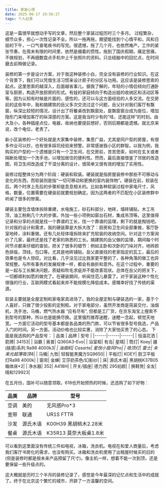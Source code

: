 ```yaml
---
title: 家装心得
date: 2025-06-17 19:56:27
tags: 个人纪录
---
```

这是一篇很早就想动手写的文章，然后整个家装过程历时三个多月。 过程繁杂，细节众多，担心一次性记录不全。所以一拖再拖，期望能找到个心情平和，风和日丽的下午，一口气奋笔疾书的写完。很遗憾，拖了几个月，也依然难产。工作的紧张节奏，在周末有限的时间里，依然是绷着的惯性。拖到了国庆假期，痛定思痛，不做规划，不再细数盘点手机中上千张照片的资料。只总结脑中的回忆点，在时间磨去前稍做记录。

装修的第一步是设计方案，对于我这种装修小白，完全没有装修的行业知识。在这个背景下，我们可以凭借生活习惯来设计房子的分区与功用。这应该是装修思索的起点。这里思索的越深入，后面越省事儿。据我了解的，年轻的小情侣倾向打通卧室与厨房，构造开放厨房的形式。有娃的家庭倾向于构造出娃的收纳区和活动区等等。因为认知有时候是片面的，感性的，还可以与这方面经验的人多交流。在交房前的这些年中，我和搞建筑的岳父多次交流过这个问题，岳父针对我们客厅有飘窗，纵深比较短的情况，设计出了将餐桌改到飘窗处，是飘窗窗台成为座位，增加隐形门来增加客厅的纵深感的方案。这是我当时少有的“哇，还能这样”的时刻。由大及小，各种插座点位，电器，收纳也要提前想好，否则后期都是遗憾。就北京来说，改个电位，老贵了。

新小区装修的一个好处就是大家集中装修，集思广益，尤其是同户型的房屋，有很多作业可以抄，也有很多踩坑经验来预警。非常感谢我小区的群智。以我为例，我购买的户型的一个遗憾是只有一个卫生间，在交房前，苦苦思索，如何在玄关或者隔断处增加一个洗手池，以增加居住的便利性。然而，最后直接借鉴了邻居的改造图，将卫生间改造成了干湿分离的设计，很简单又很有效的增加了实用性。

装修过程整体分为两个阶段：硬装和软装。硬装就是指房屋装修中那些不可移动与变化的东西，而软装则是指“一切可移动和更换的室内装饰物”。硬装在前，软装在后。两个时序上先后的步骤却是息息相关的。比如各种软装过程中家电尺寸，风格，数量，位置需要在硬装前就要规划确定。因为这两者的不匹配在小区装修群中听闻了很多的惨案。

硬装主要包含墙体拆除重建，水电施工，砂石料部分，地砖，墙砖铺贴，木工吊顶，油工粉刷几个大的步骤。外加一些小项例如窗台石材，集成吊顶等。这里值得记录和分享的点就是找一个靠谱的工长，找一个靠谱的监理，剩下的就是掏钱吧。针对我的设计和需求，我的硬装算是大拆大改了：厨房和卫生间全部重做，客厅卧室地砖，涂料重做。还有几处轻体墙拆除来扩充软装的收纳空间。针对这个方案询价了几家，最终还是找了老家的熟悉的工长。搞建筑的岳父做的监理，期间每个时间节点都来仔细的查验，把关了很多的细节：例如主卧和次卧的门垛对齐，地砖颜色排版，顶线，包口等。尤其是地砖铺贴，岳父直接找的老家指定的瓦工，最后的效果也是令人惊叹。对比看，几乎没见过比我家更平整的了，各种角落的做工也异常规整。与所有事务的发展规律一样，都会有曲折和意外。在这个过程中，重要的是一起与工长解决问题，质疑和吹毛求疵并不能改善现状。总体在岳父的把关下，一切都顺利如愿的做完了。在硬装期间，听闻住范儿暴雷了。对于家装这种个性化很强的行业，互联网模式看起来并不能规模化降低成本。感慨幸好找了传统的渠道。

软装主要就是全屋定制和家电家具进场了。我的全屋定制与硬装选的一家，基于个人喜好，只做了很少投影的定制柜。对于家电部分，虽然开发商是简装交付，油烟机，洗手池，马桶，燃气热水器 “应有尽有”, 但都是工厂货，在京东淘宝上搜索不到型号的那种，所以也是能换尽换。这里强烈推荐迷瞪，迷瞪一念起，顿觉天地宽。一方面它活动的型号基本都是各品类的热门款，可以节省很多型号挑选，产品入门的时间。另一方面，活动价格也比较实惠，消除了大家怕买贵了的心态。
下面是我选购的产品型号：
| 品类 | 品牌 | 型号 |
|------|------|------|
| 恒温花洒 | 箭牌|   34153| 
| 浴霸 | 奥普|  Q360A3-Evo| 
| 浴室柜|  有岛|  星晴| 
| 筒灯|  Koey|  疆(肤感)系列 Ra98 4000k*3| 
| 油烟机|  Casarte|  星悦小旋风Pro| 
| 吸顶灯|  雷士|  未来光超薄吸顶*4| 
| 马桶|  九牧|  轻智能黑魔方SQ9650| 
| 平板灯|  KOEY|  厨卫平板灯Ra98 4000k| 
| 窗帘|  金蝉|  艾莎奶茶色/幻影纱| 
| 床|  源氏木语|  黑胡桃K37B05箱体床*2| 
| 净水器|  352|  A418H| 
| 开关/插座|  德力西|  295初颜| 
| 换鞋凳|  全友|  晴和129923| 

在五月份，国补可以随意领取，618也开始预热的时候，还选购了如下好物：

| 品类 | 品牌 | 型号 |
|------|------|------|
| 空调 | 美的| 无风感Pro*3 | 
| 宽带 | 联通|  UR1S FTTR | 
| 沙发 | 源氏木语| K00H39 黑胡桃木2.28米 |
| 餐桌 | 源氏木语| K35R13 莫奈大板桌1.8米 |

可以看到这里面没有传统三件如电视，冰箱，洗衣机。电视在和爱人商量后，考虑我们客厅书房化的需求，也没有购买。冰箱和洗衣机使用了出租屋时候买的旧的(但是装修时都是按未来产品预留了尺寸)。像主机一样，想着不能一次到顶，还是要保留一些升级点的。


这大概就是历时三个半月的装修记录了，感觉是今年最深的记忆点和生活中的成就了。终于在北京这个繁忙的城市，开辟了一方温馨的空间。





